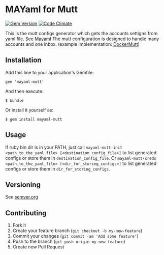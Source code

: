 # MAYaml for Mutt

[![Gem Version](https://badge.fury.io/rb/mayaml-mutt.svg)](http://badge.fury.io/rb/mayaml-mutt)
[![Code Climate](https://codeclimate.com/github/skopciewski/mayaml-mutt/badges/gpa.svg)](https://codeclimate.com/github/skopciewski/mayaml-mutt)

This is the mutt configs generator which gets the accounts settigns from yaml file. See [Mayaml][mayaml_url]
The mutt configuration is designed to handle many accounts and one inbox. (example implementation: [DockerMutt][docker_mutt_url])

## Installation

Add this line to your application's Gemfile:

    gem 'mayaml-mutt'

And then execute:

    $ bundle

Or install it yourself as:

    $ gem install mayaml-mutt

## Usage

If ruby bin dir is in your PATH, just call `mayaml-mutt-init <path_to_the_yaml_file> [<destination_config_file>]` 
to list generated configs or store them in `destination_config_file`.
Or `mayaml-mutt-creds <path_to_the_yaml_file> [<dir_for_storing_configs>]` 
to list generated configs or store them in `dir_for_storing_configs`.

## Versioning

See [semver.org][semver]

## Contributing

1. Fork it
2. Create your feature branch (`git checkout -b my-new-feature`)
3. Commit your changes (`git commit -am 'Add some feature'`)
4. Push to the branch (`git push origin my-new-feature`)
5. Create new Pull Request

[semver]: http://semver.org/
[mayaml_url]: https://github.com/skopciewski/mayaml
[docker_mutt_url]: https://github.com/skopciewski/docker-mutt
